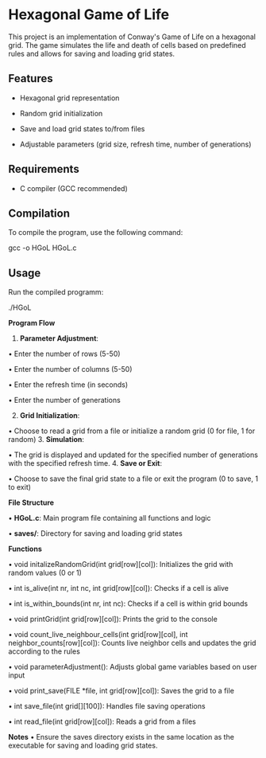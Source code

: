 # Hexagonal Game of Life

This project is an implementation of Conway's Game of Life on a hexagonal grid. The game simulates the life and death of cells based on predefined rules and allows for saving and loading grid states.

## Features

- Hexagonal grid representation

- Random grid initialization

- Save and load grid states to/from files

- Adjustable parameters (grid size, refresh time, number of generations)

## Requirements

- C compiler (GCC recommended)

## Compilation

To compile the program, use the following command:

gcc -o HGoL HGoL.c

## Usage

Run the compiled programm:

./HGoL

**Program Flow**

1. **Parameter Adjustment**:

  • Enter the number of rows (5-50)

  • Enter the number of columns (5-50)

  • Enter the refresh time (in seconds)

  • Enter the number of generations

2. **Grid Initialization**:

  • Choose to read a grid from a file or initialize a random grid (0 for file, 1 for random)
3. **Simulation**:

  • The grid is displayed and updated for the specified number of generations with the specified refresh time.
4. **Save or Exit**:

  • Choose to save the final grid state to a file or exit the program (0 to save, 1 to exit)

**File Structure**

• **HGoL.c**: Main program file containing all functions and logic

• **saves/**: Directory for saving and loading grid states

**Functions**

• void initalizeRandomGrid(int grid[row][col]): Initializes the grid with random values (0 or 1)

• int is_alive(int nr, int nc, int grid[row][col]): Checks if a cell is alive

• int is_within_bounds(int nr, int nc): Checks if a cell is within grid bounds

• void printGrid(int grid[row][col]): Prints the grid to the console

• void count_live_neighbour_cells(int grid[row][col], int neighbor_counts[row][col]): Counts live neighbor cells and updates the grid according to the rules

• void parameterAdjustment(): Adjusts global game variables based on user input

• void print_save(FILE *file, int grid[row][col]): Saves the grid to a file

• int save_file(int grid[][100]): Handles file saving operations

• int read_file(int grid[row][col]): Reads a grid from a files 

**Notes**
• Ensure the saves directory exists in the same location as the executable for saving and loading grid states.
